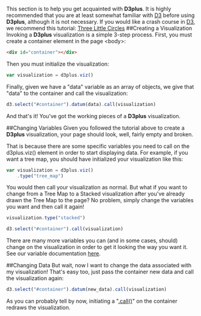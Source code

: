 This section is to help you get acquainted with **D3plus**. It is highly recommended that you are at least somewhat familiar with [D3](http://d3js.org/) before using **D3plus**, although it is not necessary. If you would like a crash course in [D3](http://d3js.org/), we recommend this tutorial: [Three Little Circles](http://mbostock.github.io/d3/tutorial/circle.html)
##<a id="viz">Creating a Visualization</a>
Invoking a **D3plus** visualization is a simple 3-step process. First, you must create a container element in the page &#60;body&#62;:

```html
<div id="container"></div> 
```

Then you must initialize the visualization:

```js
var visualization = d3plus.viz()
```

Finally, given we have a "data" variable as an array of objects, we give that "data" to the container and call the visualization:

```js
d3.select("#container").datum(data).call(visualization)
```

And that's it! You've got the working pieces of a **D3plus** visualization.

##<a id="variables">Changing Variables</a>
Given you followed the tutorial above to create a **D3plus** visualization, your page should look, well, fairly empty and broken.

That is because there are some specific variables you need to call on the d3plus.viz() element in order to start displaying data. For example, if you want a tree map, you should have initialized your visualization like this:

```js
var visualization = d3plus.viz()
	.type("tree_map")
```

You would then call your visualization as normal. But what if you want to change from a Tree Map to a Stacked visualization after you've already drawn the Tree Map to the page? No problem, simply change the variables you want and then call it again!

```js
visualization.type("stacked")

d3.select("#container").call(visualization)
```

There are many more variables you can (and in some cases, should) change on the visualization in order to get it looking the way you want it. See our variable documentation [here](wiki/Visualization-Variables).

##<a id="data">Changing Data</a>
But wait, now I want to change the data associated with my visualization! That's easy too, just pass the container new data and call the visualization again:

```js
d3.select("#container").datum(new_data).call(visualization)
```

As you can probably tell by now, initiating a "[.call()](https://github.com/mbostock/d3/wiki/Selections#wiki-call)" on the container redraws the visualization.